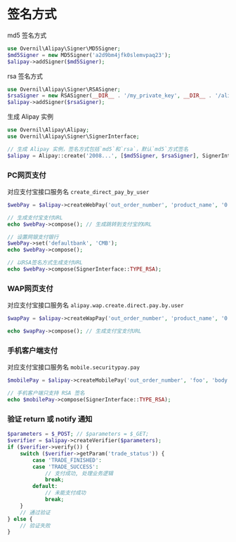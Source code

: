 # 签名方式

md5 签名方式
```php
use Overnil\Alipay\Signer\MD5Signer;
$md5Signer = new MD5Signer('a2d9bm4jfk0slemvpaq23');
$alipay->addSigner($md5Signer);
```

rsa 签名方式
```php
use Overnil\Alipay\Signer\RSASigner;
$rsaSigner = new RSASigner(__DIR__ . '/my_private_key', __DIR__ . '/alipay_pub_key');
$alipay->addSigner($rsaSigner);
```

生成 Alipay 实例
```php
use Overnil\Alipay\Alipay;
use Overnil\Alipay\Signer\SignerInterface;

// 生成 Alipay 实例，签名方式包括`md5`和`rsa`，默认`md5`方式签名
$alipay = Alipay::create('2008...', [$md5Signer, $rsaSigner], SignerInterface::TYPE_MD5);
```

### PC网页支付
对应支付宝接口服务名 `create_direct_pay_by_user`
```php
$webPay = $alipay->createWebPay('out_order_number', 'product_name', '0.01', 'http://www.example.com/payNotify', 'http://www.example.com/payReturn');

// 生成支付宝支付URL
echo $webPay->compose(); // 生成跳转到支付宝的URL

// 设置网银支付银行
$webPay->set('defaultbank', 'CMB');
echo $webPay->compose();

// 以RSA签名方式生成支付URL
echo $webPay->compose(SignerInterface::TYPE_RSA);
```

### WAP网页支付
对应支付宝接口服务名 `alipay.wap.create.direct.pay.by.user`
```php
$wapPay = $alipay->createWapPay('out_order_number', 'product_name', '0.01', 'http://www.example.com/payNotify', 'http://www.example.com/payReturn');

echo $wapPay->compose(); // 生成支付宝支付URL
```

### 手机客户端支付
对应支付宝接口服务名 `mobile.securitypay.pay`
```php
$mobilePay = $alipay->createMobilePay('out_order_number', 'foo', 'body', '0.01', 'http://www.exmaple.com/payNotify');

// 手机客户端只支持 RSA 签名
echo $mobilePay->compose(SignerInterface::TYPE_RSA);
```

### 验证 return 或 notify 通知
```php
$parameters = $_POST; // $parameters = $_GET;
$verifier = $alipay->createVerifier($parameters);
if ($verifier->verify()) {
    switch ($verifier->getParam('trade_status')) {
        case 'TRADE_FINISHED':
        case 'TRADE_SUCCESS':
            // 支付成功, 处理业务逻辑
            break;
        default:
            // 未能支付成功
            break;
    }
    // 通过验证
} else {
    // 验证失败
}
```